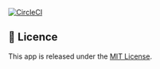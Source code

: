 [![CircleCI](https://circleci.com/gh/raychenon/gray-sky-weather.svg?style=svg)](https://circleci.com/gh/raychenon/gray-sky-weather)






## 🎁 Licence
This app is released under the [MIT License](https://github.com/raychenon/gray-sky-weather/blob/master/LICENSE).
